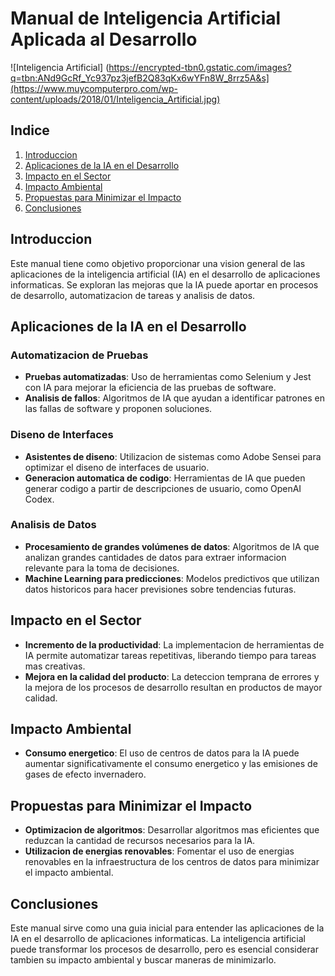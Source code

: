 # Manual de Inteligencia Artificial Aplicada al Desarrollo
![Inteligencia Artificial] (https://encrypted-tbn0.gstatic.com/images?q=tbn:ANd9GcRf_Yc937pz3jefB2Q83qKx6wYFn8W_8rrz5A&s](https://www.muycomputerpro.com/wp-content/uploads/2018/01/Inteligencia_Artificial.jpg)

## Indice
1. [Introduccion](#introduccion)
2. [Aplicaciones de la IA en el Desarrollo](#aplicaciones-de-la-ia-en-el-desarrollo)
3. [Impacto en el Sector](#impacto-en-el-sector)
4. [Impacto Ambiental](#impacto-ambiental)
5. [Propuestas para Minimizar el Impacto](#propuestas-para-minimizar-el-impacto)
6. [Conclusiones](#conclusiones)


## Introduccion
Este manual tiene como objetivo proporcionar una vision general de las aplicaciones de la inteligencia artificial (IA) en el desarrollo de aplicaciones informaticas. Se exploran las mejoras que la IA puede aportar en procesos de desarrollo, automatizacion de tareas y analisis de datos.


## Aplicaciones de la IA en el Desarrollo
### Automatizacion de Pruebas
- **Pruebas automatizadas**: Uso de herramientas como Selenium y Jest con IA para mejorar la eficiencia de las pruebas de software.
- **Analisis de fallos**: Algoritmos de IA que ayudan a identificar patrones en las fallas de software y proponen soluciones.


### Diseno de Interfaces
- **Asistentes de diseno**: Utilizacion de sistemas como Adobe Sensei para optimizar el diseno de interfaces de usuario.
- **Generacion automatica de codigo**: Herramientas de IA que pueden generar codigo a partir de descripciones de usuario, como OpenAI Codex.


### Analisis de Datos
- **Procesamiento de grandes volúmenes de datos**: Algoritmos de IA que analizan grandes cantidades de datos para extraer informacion relevante para la toma de decisiones.
- **Machine Learning para predicciones**: Modelos predictivos que utilizan datos historicos para hacer previsiones sobre tendencias futuras.


## Impacto en el Sector
- **Incremento de la productividad**: La implementacion de herramientas de IA permite automatizar tareas repetitivas, liberando tiempo para tareas mas creativas.
- **Mejora en la calidad del producto**: La deteccion temprana de errores y la mejora de los procesos de desarrollo resultan en productos de mayor calidad.


## Impacto Ambiental
- **Consumo energetico**: El uso de centros de datos para la IA puede aumentar significativamente el consumo energetico y las emisiones de gases de efecto invernadero.


## Propuestas para Minimizar el Impacto
- **Optimizacion de algoritmos**: Desarrollar algoritmos mas eficientes que reduzcan la cantidad de recursos necesarios para la IA.
- **Utilizacion de energias renovables**: Fomentar el uso de energias renovables en la infraestructura de los centros de datos para minimizar el impacto ambiental.


## Conclusiones
Este manual sirve como una guia inicial para entender las aplicaciones de la IA en el desarrollo de aplicaciones informaticas. La inteligencia artificial puede transformar los procesos de desarrollo, pero es esencial considerar tambien su impacto ambiental y buscar maneras de minimizarlo.
